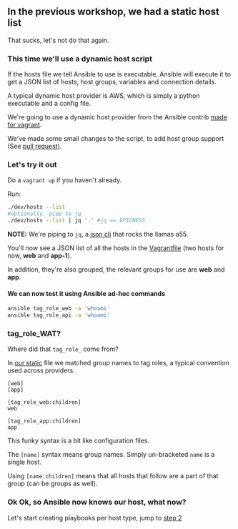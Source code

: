 ## In the previous workshop, we had a static host list

That sucks, let's not do that again.

### This time we'll use a dynamic host script

If the hosts file we tell Ansible to use is executable, Ansible will execute it to get a JSON list of hosts, host groups, variables and connection details.

A typical dynamic host provider is AWS, which is simply a python executable and a config file.

We're going to use a dynamic host provider from the Ansible contrib [made for vagrant](https://github.com/ansible/ansible/raw/devel/contrib/inventory/vagrant.py).

We've made some small changes to the script, to add host group support (See [pull request](https://github.com/ansible/ansible/pull/14235)).

### Let's try it out

Do a `vagrant up` if you haven't already.

Run:

```sh
./dev/hosts --list
#optionally, pipe to jq
./dev/hosts --list | jq '.' #jq == EPICNESS
```

**NOTE:**  We're piping to `jq`, a [json cli](https://stedolan.github.io/jq) that rocks the llamas a55.

You'll now see a JSON list of all the hosts in the [Vagrantfile](../Vagrantfile) (two hosts for now, **web** and **app-1**).

In addition, they're also grouped, the relevant groups for use are **web** and **app**.

#### We can now test it using Ansible ad-hoc commands

```sh
ansible tag_role_web -a 'whoami'
ansible tag_role_api -a 'whoami'
```

### tag_role_WAT?

Where did that `tag_role_` come from?

In [our static](../dev/static) file we matched group names to tag roles, a typical convention used across providers.

```
[web]
[app]

[tag_role_web:children]
web

[tag_role_app:children]
app
```

This funky syntax is a bit like configuration files.

The `[name]` syntax means group names. Simply un-bracketed `name` is a single host.

Using `[name:children]` means that all hosts that follow are a part of that group (can be groups as well).

### Ok Ok, so Ansible now knows our host, what now?

Let's start creating playbooks per host type, jump to [step 2](./2_playbooks_per_host.md)
